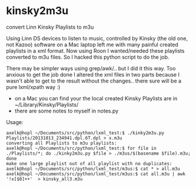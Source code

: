 # kinsky2m3u
convert Linn Kinsky Playlists to m3u

Using Linn DS devices to listen to music, controlled by Kinsky (the old one, not Kazoo) software on a Mac laptop left me with many painful created playlists in a xml format. Now using Roon I wanted/needed these playlists converted to m3u files. So I hacked this python script to do the job.

There may be simpler ways using grep/awk/.. but I did it this way. Too anxious to get the job done I altered the xml files in two parts because I wasn't able to get to the result without the changes.. there sure will be a pure lxml/xpath way :)

- on a Mac you can find your the local created Kinsky Playlists are in ~/Library/Kinsky/Playlists/
- there are some notes to myself in notes.py

Usage:

    axelk@hopl ~/Documents/src/python/lxml_test:$ ./kinky2m3u.py Playlists/20131013_234941.dpl.6T.dpl > x.m3u
    converting all Playlists to m3u playlists:
    axelk@hopl ~/Documents/src/python/lxml_test:$ for file in ./Playlists/*; do ./kinky2m3u.py $file > ./m3us/$(basename $file).m3u; done
    make one large playlist out of all playlist with no duplicates:
    axelk@hopl ~/Documents/src/python/lxml_test/m3us:$ cat * > all.m3u
    axelk@hopl ~/Documents/src/python/lxml_test/m3us:$ cat all.m3u | awk '!x[$0]++'  > kinsky_all3.m3u
